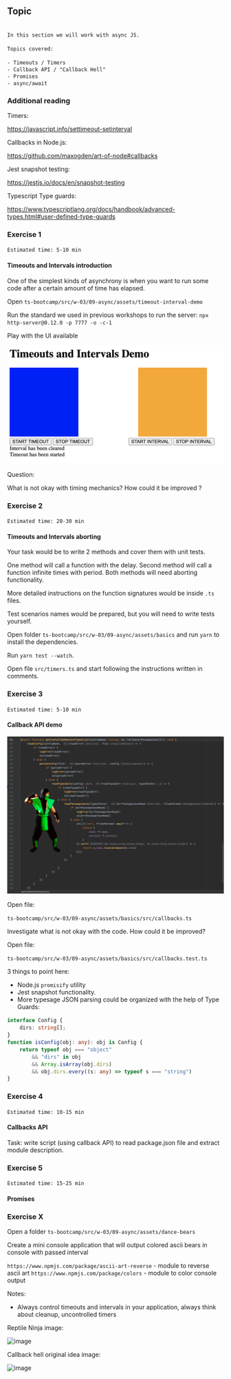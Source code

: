 ## Topic

```text

In this section we will work with async JS.

Topics covered:

- Timeouts / Timers
- Callback API / "Callback Hell"
- Promises
- async/await 

```

### Additional reading

Timers:

https://javascript.info/settimeout-setinterval

Callbacks in Node.js:

https://github.com/maxogden/art-of-node#callbacks

Jest snapshot testing:

https://jestjs.io/docs/en/snapshot-testing

Typescript Type guards:

https://www.typescriptlang.org/docs/handbook/advanced-types.html#user-defined-type-guards

### Exercise 1

`Estimated time: 5-10 min`

#### Timeouts and Intervals introduction

One of the simplest kinds of asynchrony is when you want 
to run some code after a certain amount of time has elapsed.

Open 
`ts-bootcamp/src/w-03/09-async/assets/timeout-interval-demo`

Run the standard we used in previous workshops to run the 
server: `npx http-server@0.12.0 -p 7777 -o -c-1`

Play with the UI available 

![image](assets/timeouts-intervals-demo.png)

Question: 

What is not okay with timing mechanics? How could it be improved ?

### Exercise 2

`Estimated time: 20-30 min`

#### Timeouts and Intervals aborting

Your task would be to write 2 methods and cover 
them with unit tests.

One method will call a function with the delay.
Second method will call a function infinite times with 
period. Both methods will need aborting functionality.

More detailed instructions on the function signatures 
would be inside `.ts` files.

Test scenarios names would be prepared, but you will need
to write tests yourself.


Open folder `ts-bootcamp/src/w-03/09-async/assets/basics` and run `yarn` to install the dependencies.

Run `yarn test --watch`.

Open file `src/timers.ts` and start following the instructions written in comments.


### Exercise 3

`Estimated time: 5-10 min`

#### Callback API demo

![image](assets/callback-hell.png)

Open file:

`ts-bootcamp/src/w-03/09-async/assets/basics/src/callbacks.ts`

Investigate what is not okay with the code. How could it be improved?

Open file:

`ts-bootcamp/src/w-03/09-async/assets/basics/src/callbacks.test.ts`

3 things to point here:

- Node.js `promisify` utility
- Jest snapshot functionality.
- More typesage JSON parsing could be organized with the help of Type Guards:

```typescript
interface Config {
    dirs: string[];
}
function isConfig(obj: any): obj is Config {
    return typeof obj === "object"  
        && "dirs" in obj
        && Array.isArray(obj.dirs)
        && obj.dirs.every((s: any) => typeof s === "string")
}
```

### Exercise 4

`Estimated time: 10-15 min`

#### Callbacks API

Task: write script (using callback API) to read package.json file and extract module description.


### Exercise 5

`Estimated time: 15-25 min`

#### Promises


### Exercise X

Open a folder `ts-bootcamp/src/w-03/09-async/assets/dance-bears`

Create a mini console application that will output colored ascii bears in console with passed interval

`https://www.npmjs.com/package/ascii-art-reverse` - module to reverse ascii art
`https://www.npmjs.com/package/colors` - module to color console output


Notes:

- Always control  timeouts and intervals in your application, always think about cleanup,
uncontrolled timers 

Reptile Ninja image:

![image](https://vignette.wikia.nocookie.net/mkwikia/images/8/89/MK1.gif/revision/latest?cb=20090602231939)

Callback hell original idea image:

![image](https://miro.medium.com/max/1400/1*zxx4iQAG4HilOIQqDKpxJw.jpeg)


